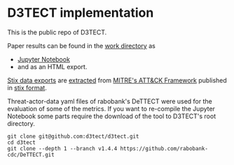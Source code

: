 
# D3TECT implementation
This is the public repo of D3TECT. 

Paper results can be found in the [work directory](work/) as 
* [Jupyter Notebook](https://github.com/d3tect/d3tect/blob/main/work/D3TECT%20Paper%20Input.ipynb) 
* and as an HTML export.

[Stix data exports](stix-data) are [extracted](d3tect/extract-attack-stix.py) from [MITRE's ATT&CK Framework](https://attack.mitre.org/) published in [stix format](https://github.com/mitre-attack/attack-stix-data).

Threat-actor-data yaml files of rabobank's DeTTECT were used for the evaluation of some of the metrics. If you want to re-compile the Jupyter Notebook some parts require the download of the tool to D3TECT's root directory.

```
git clone git@github.com:d3tect/d3tect.git
cd d3tect
git clone --depth 1 --branch v1.4.4 https://github.com/rabobank-cdc/DeTTECT.git 
```
